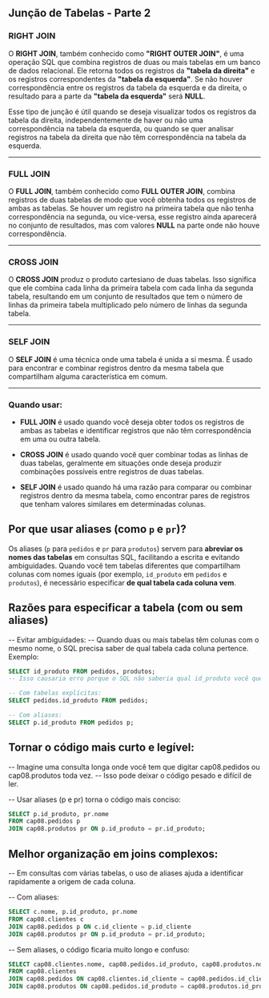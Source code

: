 ## Junção de Tabelas - Parte 2

### RIGHT JOIN

O **RIGHT JOIN**, também conhecido como **"RIGHT OUTER JOIN"**, é uma operação SQL que combina registros de duas ou mais tabelas em um banco de dados relacional. Ele retorna todos os registros da **"tabela da direita"** e os registros correspondentes da **"tabela da esquerda"**. Se não houver correspondência entre os registros da tabela da esquerda e da direita, o resultado para a parte da **"tabela da esquerda"** será **NULL**.

Esse tipo de junção é útil quando se deseja visualizar todos os registros da tabela da direita, independentemente de haver ou não uma correspondência na tabela da esquerda, ou quando se quer analisar registros na tabela da direita que não têm correspondência na tabela da esquerda.

---

### FULL JOIN

O **FULL JOIN**, também conhecido como **FULL OUTER JOIN**, combina registros de duas tabelas de modo que você obtenha todos os registros de ambas as tabelas. Se houver um registro na primeira tabela que não tenha correspondência na segunda, ou vice-versa, esse registro ainda aparecerá no conjunto de resultados, mas com valores **NULL** na parte onde não houve correspondência.

---

### CROSS JOIN

O **CROSS JOIN** produz o produto cartesiano de duas tabelas. Isso significa que ele combina cada linha da primeira tabela com cada linha da segunda tabela, resultando em um conjunto de resultados que tem o número de linhas da primeira tabela multiplicado pelo número de linhas da segunda tabela.

---

### SELF JOIN

O **SELF JOIN** é uma técnica onde uma tabela é unida a si mesma. É usado para encontrar e combinar registros dentro da mesma tabela que compartilham alguma característica em comum.

---

### Quando usar:

- **FULL JOIN** é usado quando você deseja obter todos os registros de ambas as tabelas e identificar registros que não têm correspondência em uma ou outra tabela.

- **CROSS JOIN** é usado quando você quer combinar todas as linhas de duas tabelas, geralmente em situações onde deseja produzir combinações possíveis entre registros de duas tabelas.

- **SELF JOIN** é usado quando há uma razão para comparar ou combinar registros dentro da mesma tabela, como encontrar pares de registros que tenham valores similares em determinadas colunas.



## Por que usar aliases (como `p` e `pr`)?

Os aliases (`p` para `pedidos` e `pr` para `produtos`) servem para **abreviar os nomes das tabelas** em consultas SQL, facilitando a escrita e evitando ambiguidades. Quando você tem tabelas diferentes que compartilham colunas com nomes iguais (por exemplo, `id_produto` em `pedidos` e `produtos`), é necessário especificar **de qual tabela cada coluna vem**.


## Razões para especificar a tabela (com ou sem aliases)


-- Evitar ambiguidades:
-- Quando duas ou mais tabelas têm colunas com o mesmo nome, o SQL precisa saber de qual tabela cada coluna pertence. Exemplo:

```sql
SELECT id_produto FROM pedidos, produtos;
-- Isso causaria erro porque o SQL não saberia qual id_produto você quer selecionar.

-- Com tabelas explícitas:
SELECT pedidos.id_produto FROM pedidos;

-- Com aliases:
SELECT p.id_produto FROM pedidos p;
```

## Tornar o código mais curto e legível:


-- Imagine uma consulta longa onde você tem que digitar cap08.pedidos ou cap08.produtos toda vez.
-- Isso pode deixar o código pesado e difícil de ler.

-- Usar aliases (p e pr) torna o código mais conciso:
```sql
SELECT p.id_produto, pr.nome
FROM cap08.pedidos p
JOIN cap08.produtos pr ON p.id_produto = pr.id_produto;
```

## Melhor organização em joins complexos:


-- Em consultas com várias tabelas, o uso de aliases ajuda a identificar rapidamente a origem de cada coluna.

-- Com aliases:
```sql
SELECT c.nome, p.id_produto, pr.nome
FROM cap08.clientes c
JOIN cap08.pedidos p ON c.id_cliente = p.id_cliente
JOIN cap08.produtos pr ON p.id_produto = pr.id_produto;
```
-- Sem aliases, o código ficaria muito longo e confuso:
```sql
SELECT cap08.clientes.nome, cap08.pedidos.id_produto, cap08.produtos.nome
FROM cap08.clientes
JOIN cap08.pedidos ON cap08.clientes.id_cliente = cap08.pedidos.id_cliente
JOIN cap08.produtos ON cap08.pedidos.id_produto = cap08.produtos.id_produto;
```



















